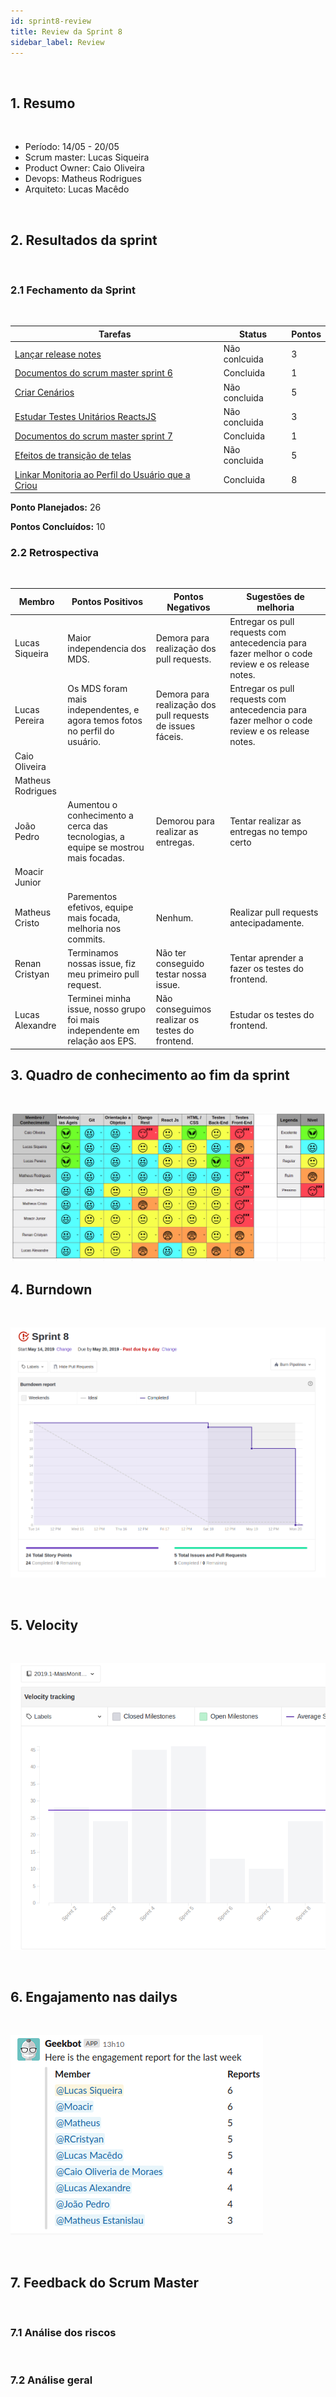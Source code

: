 ```yaml
---
id: sprint8-review
title: Review da Sprint 8
sidebar_label: Review
---
```


<br>

## 1. Resumo

<br>

- Período: 14/05 - 20/05
- Scrum master: Lucas Siqueira
- Product Owner: Caio Oliveira
- Devops: Matheus Rodrigues
- Arquiteto: Lucas Macêdo

<br>

## 2. Resultados da sprint

<br>

### 2.1 Fechamento da Sprint

<br>

Tarefas|Status|Pontos
--|--|--
|[Lançar release notes](https://github.com/fga-eps-mds/2019.1-MaisMonitoria/issues/76)| Não conlcuida | 3
|[Documentos do scrum master sprint 6](https://github.com/fga-eps-mds/2019.1-MaisMonitoria/issues/77)| Concluida | 1
|[Criar Cenários](https://github.com/fga-eps-mds/2019.1-maismonitoria/issues/120)| Não concluida | 5
|[Estudar Testes Unitários ReactsJS](https://github.com/fga-eps-mds/2019.1-maismonitoria/issues/121)| Não concluida | 3
|[Documentos do scrum master sprint 7](https://github.com/fga-eps-mds/2019.1-MaisMonitoria/issues/122)| Concluida | 1
|[Efeitos de transição de telas](https://github.com/fga-eps-mds/2019.1-MaisMonitoria/issues/123)| Não concluida | 5
|[Linkar Monitoria ao Perfil do Usuário que a Criou](https://github.com/fga-eps-mds/2019.1-MaisMonitoria/issues/125)| Concluida | 8

**Ponto Planejados:** 26

**Pontos Concluídos:** 10

### 2.2 Retrospectiva

<br>

|Membro|Pontos Positivos|Pontos Negativos|Sugestões de melhoria|
|---|------|-----|---|
|Lucas Siqueira| Maior independencia dos MDS. | Demora para realização dos pull requests. | Entregar os pull requests com antecedencia para fazer melhor o code review e os release notes. |
|Lucas Pereira| Os MDS foram mais independentes, e agora temos fotos no perfil do usuário. | Demora para realização dos pull requests de issues fáceis. | Entregar os pull requests com antecedencia para fazer melhor o code review e os release notes. |
|Caio Oliveira|  |  |  |
|Matheus Rodrigues|  |  |  |
|João Pedro| Aumentou o conhecimento a cerca das tecnologias, a equipe se mostrou mais focadas. | Demorou para realizar as entregas. | Tentar realizar as entregas no tempo certo |
|Moacir Junior|  |  |  |
|Matheus Cristo| Parementos efetivos, equipe mais focada, melhoria nos commits. | Nenhum. | Realizar pull requests antecipadamente. |
|Renan Cristyan| Terminamos nossas issue, fiz meu primeiro pull request. | Não ter conseguido testar nossa issue. | Tentar aprender a fazer os testes do frontend. |
|Lucas Alexandre| Terminei minha issue, nosso grupo foi mais independente em relação aos EPS. | Não conseguimos realizar os testes do frontend. | Estudar os testes do frontend. |

## 3. Quadro de conhecimento ao fim da sprint

<br>

![Ilustração do Quadro de Conhecimentos](assets/quadro-conhecimento-9.png)


## 4. Burndown
<br>

![Burndown Sprint 8](assets/burndown-sprint8.png)

<br>


## 5. Velocity

<br>

![Velocity Sprint 8](assets/velocity-sprint8.png)

<br>


## 6. Engajamento nas dailys

<br>

![Engajamento Dailts Sprint 8](assets/dailys-sprint-8.png)

<br>


## 7. Feedback do Scrum Master

<br>

### 7.1 Análise dos riscos
<br>


### 7.2 Análise geral

<br>

</p>










